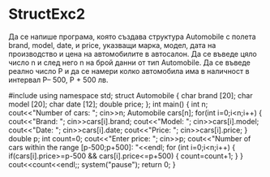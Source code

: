 # StructExc2
Да се напише програма, която създава структура Automobile с полета brand, model, date, и price, указващи марка, модел, дата на производство и цена на автомобилите в автосалон. Да се въведе цяло число n и след него n на брой данни от тип Automobile. Да се въведе реално число P и да се намери колко автомобила има в наличност в интервал P– 500, P + 500 лв. 

#include<iostream>
using namespace std;
struct Automobile
{
       char brand [20];
       char model [20];
       char date [12];
       double price;
};
int main()
{
    int n;
    cout<<"Number of cars: ";
    cin>>n;
    Automobile cars[n];
    for(int i=0;i<n;i++)
    {
            cout<<"Brand: ";
            cin>>cars[i].brand;
            cout<<"Model: ";
            cin>>cars[i].model;
            cout<<"Date: ";
            cin>>cars[i].date;
            cout<<"Price: ";
            cin>>cars[i].price;
    }
     double p;
     int count=0;
     cout<<"Enter price: ";
     cin>>p;
     cout<<"Number of cars within the range [p-500;p+500]: "<<endl;
     for (int i=0;i<n;i++)
     {
         if(cars[i].price>=p-500 && cars[i].price<=p+500) 
         {
          count=count+1;
         }
     }
          cout<<count<<endl;;
     system("pause");
     return 0;
    }
